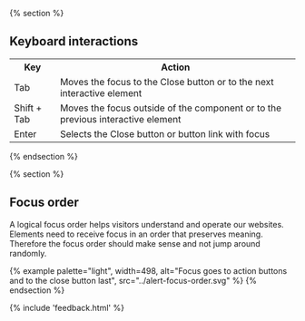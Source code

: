 {% section %}
## Keyboard interactions

<table style="width:100%">
    <tr>
        <th>Key</th>
        <th>Action</th>
    </tr>
    <tr>
        <td>Tab</td>
        <td>Moves the focus to the Close button or to the next interactive element</td>
    </tr>
    <tr>
        <td>Shift + Tab</td>
        <td>Moves the focus outside of the component or to the previous interactive element</td>
    </tr>
    <tr>
        <td>Enter</td>
        <td>Selects the Close button or button link with focus</td>
    </tr>
</table>
{% endsection %}

{% section %}
## Focus order

A logical focus order helps visitors understand and operate our websites. Elements need to receive focus in an order that preserves meaning. Therefore the focus order should make sense and not jump around randomly.

{% example palette="light",
           width=498,
           alt="Focus goes to action buttons and to the close button last",
           src="../alert-focus-order.svg" %}
{% endsection %}

{% include 'feedback.html' %}